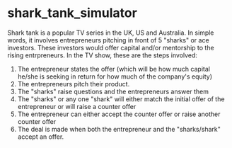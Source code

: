 # shark_tank_simulator
Shark tank is a popular TV series in the UK, US and Australia. In simple words, it involves entrepreneurs pitching in front of 5 "sharks" or ace investors. These investors would offer capital and/or mentorship to the rising entrpreneurs. In the TV show, these are the steps involved:
1. The entrepreneur states the offer (which will be how much capital he/she is seeking in return for how much of the company's equity)
2. The entrepreneurs pitch their product.
3. The "sharks" raise questions and the entrepreneurs answer them
4. The "sharks" or any one "shark" will either match the initial offer of the entrepreneur or will raise a counter offer
5. The entrepreneur can either accept the counter offer or raise another counter offer
6. The deal is made when both the entrepreneur and the "sharks/shark" accept an offer.



